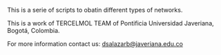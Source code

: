 This is a serie of scripts to obatin different types of networks.

This is a work of TERCELMOL TEAM of Pontificia Universidad Javeriana, Bogotá, Colombia.

For more information contact us: dsalazarb@javeriana.edu.co
